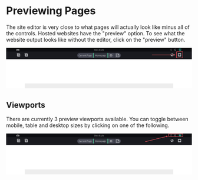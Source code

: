 # Previewing Pages

The site editor is very close to what pages will actually look like minus all of the controls. Hosted websites have the "preview" option. To see what the website output looks like without the editor, click on the "preview" button.

![Preview page](./preview-btn.jpg)

## Viewports

There are currently 3 preview viewports available. You can toggle between mobile, table and desktop sizes by clicking on one of the following.

![Preview viewports](./preview-viewports.jpg)
